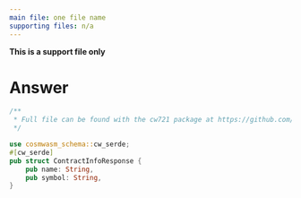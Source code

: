 ```yaml
---
main file: one file name
supporting files: n/a
---
```


**This is a support file only**

# Answer
```rust
/**
 * Full file can be found with the cw721 package at https://github.com/CosmWasm/cw-nfts/tree/main/packages/cw721.
 */

use cosmwasm_schema::cw_serde;
#[cw_serde]
pub struct ContractInfoResponse {
    pub name: String,
    pub symbol: String,
}
```